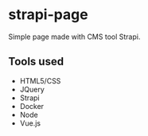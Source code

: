 # strapi-page
Simple page made with CMS tool Strapi.

## Tools used

- HTML5/CSS
- JQuery
- Strapi
- Docker
- Node
- Vue.js
